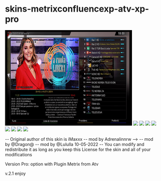 # skins-metrixconfluencexp-atv-xp-pro
 

<img src="https://github.com/Belfagor2005/skins-metrixconfluencexp-atv/blob/main/usr/share/enigma2/MetriXconfluencExp/prev.png">
<img src="https://i.ibb.co/4p69xSD/1-0-19-BBE-3-A2-110-EEEE0000-0-0-0-20220627194713.jpg">
<img src="https://i.ibb.co/X8Q2wYc/1-0-19-BBE-3-A2-110-EEEE0000-0-0-0-20220627194310.jpg">
<img src="https://i.ibb.co/MhmjMg2/1-0-19-BBE-3-A2-110-EEEE0000-0-0-0-20220627194255.jpg">
<img src="https://i.ibb.co/87TkPBT/1-0-19-BBE-3-A2-110-EEEE0000-0-0-0-20220627194236.jpg">
<img src="https://i.ibb.co/qgK8fr7/1-0-19-BBE-3-A2-110-EEEE0000-0-0-0-20220627194202.jpg">
<img src="https://i.ibb.co/bKJz3hb/1-0-19-BBE-3-A2-110-EEEE0000-0-0-0-20220627194115.jpg">
<img src="https://i.ibb.co/10w7zqy/1-0-19-BBE-3-A2-110-EEEE0000-0-0-0-20220627194105.jpg">
<img src="https://i.ibb.co/DL5KSMm/1-0-19-BBE-3-A2-110-EEEE0000-0-0-0-20220627194038.jpg">

-- Original author of this skin is iMaxxx 
-- mod by Adrenalinnrw -->
-- mod by @Dragon@ 
-- mod by @Lululla 10-05-2022
-- You can modify and redistribute it as long as you keep this License for the skin and all of your modifications

Version Pro: option with Plugin Metrix from Atv 

v.2.1
enjoy
